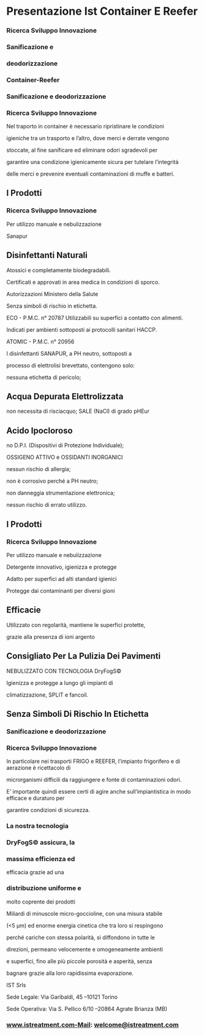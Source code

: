# Presentazione Ist Container E Reefer

### Ricerca Sviluppo Innovazione

### Sanificazione e

### deodorizzazione

### Container-Reefer

### Sanificazione e deodorizzazione

### Ricerca Sviluppo Innovazione

Nel traporto in container è necessario ripristinare le condizioni

igieniche tra un trasporto e l’altro, dove merci e derrate vengono

stoccate, al fine sanificare ed eliminare odori sgradevoli per

garantire una condizione igienicamente sicura per tutelare l’integrità

delle merci e prevenire eventuali contaminazioni di muffe e batteri.

## I Prodotti

### Ricerca Sviluppo Innovazione

Per utilizzo manuale e nebulizzazione

Sanapur

## Disinfettanti Naturali

Atossici e completamente biodegradabili.

Certificati e approvati in area medica in condizioni di sporco.

Autorizzazioni Ministero della Salute

Senza simboli di rischio in etichetta.

ECO - P.M.C. n° 20787 Utilizzabili su superfici a contatto con alimenti.

Indicati per ambienti sottoposti ai protocolli sanitari HACCP.

ATOMIC - P.M.C. n° 20956

I disinfettanti SANAPUR, a PH neutro, sottoposti a

processo di elettrolisi brevettato, contengono solo:

nessuna etichetta di pericolo;

## Acqua Depurata Elettrolizzata

non necessita di risciacquo; SALE (NaCl) di grado pHEur

## Acido Ipocloroso

no D.P.I. (Dispositivi di Protezione Individuale);

OSSIGENO ATTIVO e OSSIDANTI INORGANICI

nessun rischio di allergia;

non è corrosivo perché a PH neutro;

non danneggia strumentazione elettronica;

nessun rischio di errato utilizzo.

## I Prodotti

### Ricerca Sviluppo Innovazione

Per utilizzo manuale e nebulizzazione

Detergente innovativo, igienizza e protegge

Adatto per superfici ad alti standard igienici

Protegge dai contaminanti per diversi gioni

## Efficacie

Utilizzato con regolarità, mantiene le superfici protette,

grazie alla presenza di ioni argento

## Consigliato Per La Pulizia Dei Pavimenti

NEBULIZZATO CON TECNOLOGIA DryFogS©

Igienizza e protegge a lungo gli impianti di

climatizzazione, SPLIT e fancoil.

## Senza Simboli Di Rischio In Etichetta

### Sanificazione e deodorizzazione

### Ricerca Sviluppo Innovazione

In particolare nei trasporti FRIGO e REEFER, l’impianto frigorifero e di aerazione è ricettacolo di

microrganismi difficili da raggiungere e fonte di contaminazioni odori.

E’ importante quindi essere certi di agire anche sull’impiantistica in modo efficace e duraturo per

garantire condizioni di sicurezza.

### La nostra tecnologia

### DryFogS© assicura, la

### massima efficienza ed

efficacia grazie ad una

### distribuzione uniforme e

molto coprente dei prodotti

Miliardi di minuscole micro-goccioline, con una misura stabile

(<5 μm) ed enorme energia cinetica che tra loro si respingono

perché cariche con stessa polarità, si diffondono in tutte le

direzioni, permeano velocemente e omogeneamente ambienti

e superfici, fino alle più piccole porosità e asperità, senza

bagnare grazie alla loro rapidissima evaporazione.

IST Srls

Sede Legale: Via Garibaldi, 45 –10121 Torino

Sede Operativa: Via S. Pellico 6/10 –20864 Agrate Brianza (MB)

### www.istreatment.com-Mail: welcome@istreatment.com